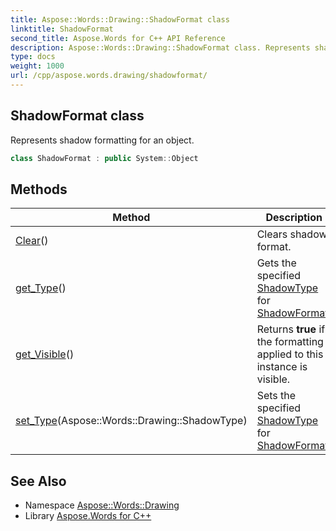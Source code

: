 ```yaml
---
title: Aspose::Words::Drawing::ShadowFormat class
linktitle: ShadowFormat
second_title: Aspose.Words for C++ API Reference
description: Aspose::Words::Drawing::ShadowFormat class. Represents shadow formatting for an object in C++.
type: docs
weight: 1000
url: /cpp/aspose.words.drawing/shadowformat/
---
```

## ShadowFormat class


Represents shadow formatting for an object.

```cpp
class ShadowFormat : public System::Object
```

## Methods

| Method | Description |
| --- | --- |
| [Clear](./clear/)() | Clears shadow format. |
| [get_Type](./get_type/)() | Gets the specified [ShadowType](../shadowtype/) for [ShadowFormat](./). |
| [get_Visible](./get_visible/)() | Returns **true** if the formatting applied to this instance is visible. |
| [set_Type](./set_type/)(Aspose::Words::Drawing::ShadowType) | Sets the specified [ShadowType](../shadowtype/) for [ShadowFormat](./). |
## See Also

* Namespace [Aspose::Words::Drawing](../)
* Library [Aspose.Words for C++](../../)
